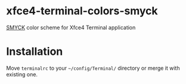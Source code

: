 # xfce4-terminal-colors-smyck

[SMYCK](http://www.milla.smyck.org/) color scheme for Xfce4 Terminal application

# Installation

Move `terminalrc` to your `~/config/Terminal/` directory or merge it with existing one.
